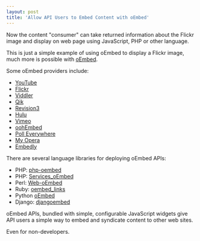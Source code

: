 ```yaml
---
layout: post
title: 'Allow API Users to Embed Content with oEmbed'
---
```

<p></p>
<script src="https://gist.github.com/905187.js?file=oEmbed%20Return%20Example"></script><p></p>
Now the content "consumer" can take returned information about the Flickr image and display on web page using JavaScript, PHP or other language.<p></p>
This is just a simple example of using oEmbed to display a Flickr image, much more is possible with <a title="oEmbed" href="http://woorkup.com/2010/01/16/emerging-techniques-every-web-developer-should-know/">oEmbed</a>.<p></p>
Some oEmbed providers include:<img src="http://kinlane-productions.s3.amazonaws.com/oembed/oEmbed.jpg" alt="" align="right" />
<ul class="mainlist">
	<li><a title="Youtube" href="http://www.youtube.com/">YouTube</a></li>
	<li><a title="Flickr" href="http://www.flickr.com/">Flickr</a></li>
	<li><a title="Viddler" href="http://www.viddler.com/">Viddler</a></li>
	<li><a title="Qik" href="http://qik.com/">Qik</a></li>
	<li><a title="Revision3" href="http://revision3.com/">Revision3</a></li>
	<li><a title="Hulu" href="http://www.hulu.com/">Hulu</a></li>
	<li><a title="Vimeo" href="http://vimeo.com/">Vimeo</a></li>
	<li><a title="oohEmbed" href="http://oohembed.com/">oohEmbed</a></li>
	<li><a title="Poll Everywhere" href="http://www.polleverywhere.com/">Poll Everywhere</a></li>
	<li><a title="My Opera" href="http://my.opera.com/">My Opera</a></li>
	<li><a title="Embedly" href="http://api.embed.ly">Embedly</a></li>
</ul>
There are several language libraries for deploying oEmbed APIs:
<ul class="mainlist">
	<li>PHP: <a title="php-oembed" href="http://code.google.com/p/php-oembed/">php-oembed</a></li>
	<li>PHP: <a title="Services-oEmbed" href="http://pear.php.net/package/Services_oEmbed">Services_oEmbed</a></li>
	<li>Perl: <a title="Web-oEmbed" href="http://search.cpan.org/~miyagawa/Web-oEmbed/">Web-oEmbed</a></li>
	<li>Ruby: <a title="oembed_links" href="http://github.com/netshade/oembed_links">oembed_links</a></li>
	<li>Python <a title="oEmbed" href="http://code.google.com/p/python-oembed/">oEmbed</a></li>
	<li>Django: <a title="djangoembed" href="http://github.com/worldcompany/djangoembed">djangoembed</a></li>
</ul>
oEmbed APIs, bundled with simple, configurable JavaScript widgets give API users a simple way to embed and syndicate content to other web sites.<p></p>
Even for non-developers.